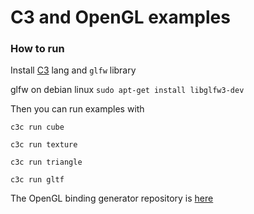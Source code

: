 # C3 and OpenGL examples



### How to run


Install [C3](https://github.com/c3lang/c3c/releases/tag/latest) lang and `glfw` library

glfw on debian linux `sudo apt-get install libglfw3-dev`

Then you can run examples with

`c3c run cube`

`c3c run texture`

`c3c run triangle`

`c3c run gltf`


The OpenGL binding generator repository is [here](https://github.com/tonis2/opengl-c3) 

